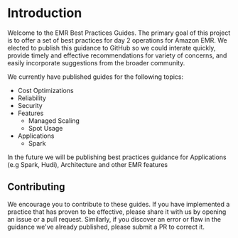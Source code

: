 # Introduction
Welcome to the EMR Best Practices Guides.  The primary goal of this project is to offer a set of best practices for day 2 operations for Amazon EMR. We elected to publish this guidance to GitHub so we could interate quickly, provide timely and effective recommendations for variety of concerns, and easily incorporate suggestions from the broader community.  

We currently have published guides for the following topics: 

- Cost Optimizations
- Reliability
- Security
- Features
	- Managed Scaling
	- Spot Usage
- Applications
	- Spark


In the future we will be publishing best practices guidance for Applications (e.g Spark, Hudi), Architecture and other EMR features
## Contributing
We encourage you to contribute to these guides. If you have implemented a practice that has proven to be effective, please share it with us by opening an issue or a pull request. Similarly, if you discover an error or flaw in the guidance we've already published, please submit a PR to correct it.
